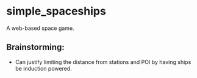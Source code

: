 # simple_spaceships
A web-based space game.

## Brainstorming:
* Can justify limiting the distance from stations and POI by having ships be induction powered.

